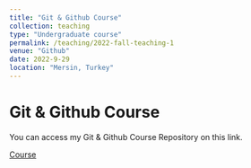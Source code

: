 ```yaml
---
title: "Git & Github Course"
collection: teaching
type: "Undergraduate course"
permalink: /teaching/2022-fall-teaching-1
venue: "Github"
date: 2022-9-29
location: "Mersin, Turkey"
---
```


Git & Github Course
======

You can access my Git & Github Course Repository on this link.

[Course](https://github.com/knetic0/Git-Github-Kursu)
